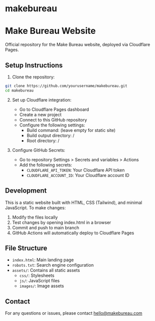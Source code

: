 # makebureau
# Make Bureau Website

Official repository for the Make Bureau website, deployed via Cloudflare Pages.

## Setup Instructions

1. Clone the repository:
```bash
git clone https://github.com/yourusername/makebureau.git
cd makebureau
```

2. Set up Cloudflare integration:
   - Go to Cloudflare Pages dashboard
   - Create a new project
   - Connect to this GitHub repository
   - Configure the following settings:
     - Build command: (leave empty for static site)
     - Build output directory: /
     - Root directory: /

3. Configure GitHub Secrets:
   - Go to repository Settings > Secrets and variables > Actions
   - Add the following secrets:
     - `CLOUDFLARE_API_TOKEN`: Your Cloudflare API token
     - `CLOUDFLARE_ACCOUNT_ID`: Your Cloudflare account ID

## Development

This is a static website built with HTML, CSS (Tailwind), and minimal JavaScript. To make changes:

1. Modify the files locally
2. Test changes by opening index.html in a browser
3. Commit and push to main branch
4. GitHub Actions will automatically deploy to Cloudflare Pages

## File Structure

- `index.html`: Main landing page
- `robots.txt`: Search engine configuration
- `assets/`: Contains all static assets
  - `css/`: Stylesheets
  - `js/`: JavaScript files
  - `images/`: Image assets

## Contact

For any questions or issues, please contact hello@makebureau.com
